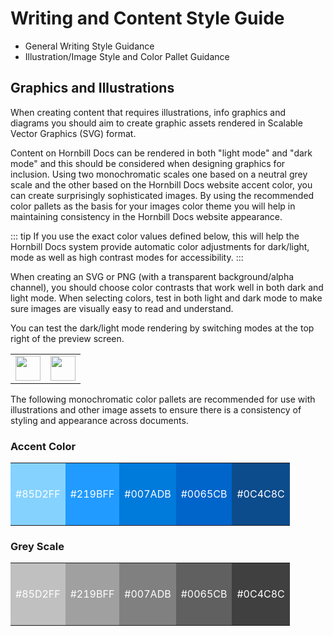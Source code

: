 # Writing and Content Style Guide

* General Writing Style Guidance
* Illustration/Image Style and Color Pallet Guidance 


## Graphics and Illustrations
When creating content that requires illustrations, info graphics and diagrams you should aim to create graphic assets rendered in Scalable Vector Graphics (SVG) format.  

Content on Hornbill Docs can be rendered in both "light mode" and "dark mode" and this should be considered when designing graphics for inclusion.  Using two monochromatic scales one based on a neutral grey scale and the other based on the Hornbill Docs website accent color, you can create surprisingly sophisticated images.  By using the recommended color pallets as the basis for your images color theme you will help in maintaining consistency in the Hornbill Docs website appearance. 

::: tip
If you use the exact color values defined below, this will help the Hornbill Docs system provide  automatic color adjustments for dark/light, mode as well as high contrast modes for accessibility. 
:::

When creating an SVG or PNG (with a transparent background/alpha channel), you should choose color contrasts that work well in both dark and light mode. When selecting colors, test in both light and dark mode to make sure images are visually easy to read and understand. 

You can test the dark/light mode rendering by switching modes at the top right of the preview screen.

<table style="width: 100%;">
    <tr>
        <td style=""><img src="{{BASE_PATH}}/content/images/light-mode-switch.png" height="40px"></img></td>
        <td style=""><img src="{{BASE_PATH}}/content/images/dark-mode-switch.png" height="40px"></img></td>
    </tr>
</table>


The following monochromatic color pallets are recommended for use with illustrations and other image assets to ensure there is a consistency of styling and appearance across documents. 

### Accent Color

<table style="width: 100%;">
    <tr style="height: 100px">
        <td style="background-color: #85D2FF; color: #ffffff">#85D2FF</td>
        <td style="background-color: #219BFF; color: #ffffff">#219BFF</td>
        <td style="background-color: #007ADB; color: #ffffff">#007ADB</td>
        <td style="background-color: #0065CB; color: #ffffff">#0065CB</td>
        <td style="background-color: #0C4C8C; color: #ffffff">#0C4C8C</td>
    </tr>
</table>


### Grey Scale 

<table style="width: 100%;">
    <tr style="height: 100px">
        <td style="background-color: #c0c0c0; color: #ffffff">#85D2FF</td>
        <td style="background-color: #a0a0a0; color: #ffffff">#219BFF</td>
        <td style="background-color: #808080; color: #ffffff">#007ADB</td>
        <td style="background-color: #606060; color: #ffffff">#0065CB</td>
        <td style="background-color: #404040; color: #ffffff">#0C4C8C</td>
    </tr>
</table>
